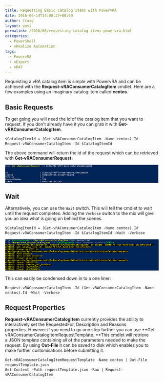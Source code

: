 ```yaml
---
title: Requesting Basic Catalog Items with PowervRA
date: 2016-06-14T14:00:27+00:00
author: Craig
layout: post
permalink: /2016/06/requesting-catalog-items-powervra.html
categories:
  - PowerShell
  - vRealize Automation
tags:
  - PowervRA
  - vExpert
  - vRA7
---
```

Requesting a vRA catalog item is simple with PowervRA and can be achieved with the **Request-vRAConsumerCatalogItem** cmdlet. Here are a few examples using an imaginary catalog item called **centos**.

<!--more-->

## Basic Requests

To get going you will need the id of the catalog item that you want to request. If you don't already have it you can grab it with **Get-vRAConsumerCatalogItem**.

```
$CatalogItemId = (Get-vRAConsumerCatalogItem -Name centos).Id
Request-vRAConsumerCatalogItem -Id $CatalogItemId
```

The above command will return the id of the request which can be retrieved with **Get-vRAConsumerRequest.**

![getrequest](/assets/images/getrequest.png)

## Wait

Alternatively, you can use the `Wait` switch. This will tell the cmdlet to wait until the request completes. Adding the `Verbose` switch to the mix will give you an idea what is going on behind the scenes.

```
$CatalogItemId = (Get-vRAConsumerCatalogItem -Name centos).Id
Request-vRAConsumerCatalogItem -Id $CatalogItemId -Wait -Verbose
```

![request](/assets/images/request-1.png)

This can easily be condensed down in to a one liner:

```
Request-vRAConsumerCatalogItem -Id (Get-vRAConsumerCatalogItem -Name centos).Id -Wait -Verbose
```

## Request Properties

**Request-vRAConsumerCatalogItem** currently provides the ability to interactively set the RequestedFor, Description and Reasons properties. However if you need to go one step further you can use **Get-vRAConsumerCatalogItemRequestTemplate. **This cmdlet will retrieve a JSON template containing all of the parameters needed to make the request. By using **Out-File** it can be saved to disk which enables you to make further customisations before submitting it.

```
Get-vRAConsumerCatalogItemRequestTemplate -Name centos | Out-File requestTemplate.json
Get-Content -Path requestTemplate.json -Raw | Request-vRAConsumerCatalogItem
```
